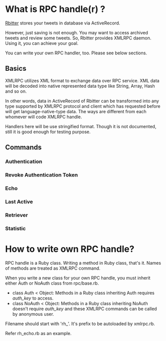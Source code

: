 # What is RPC handle(r) ? #
[Rbitter](https://github.com/nidev/rbitter) stores your tweets in database via ActiveRecord.

However, just saving is not enough. You may want to access archived tweets and review some tweets. So, Rbitter provides XMLRPC daemon. Using it, you can achieve your goal.

You can write your own RPC handler, too. Please see below sections.

## Basics

XMLRPC utilizes XML format to exchange data over RPC service. XML data will be decoded into native represented data type like String, Array, Hash and so on.

In other words, data in ActiveRecord of Rbitter can be transformed into any type supported by XMLRPC protocol and client which has requested before will get language-native-type data. The ways are different from each whomever will code XMLRPC handle.

Handlers here will be use stringified format. Though it is not documented, still it is good enough for testing purpose.

## Commands ##
### Authentication ###
### Revoke Authentication Token ###
### Echo ###
### Last Active ###
### Retriever ###
### Statistic ###
# How to write own RPC handle? #
RPC handle is a Ruby class. Writing a method in Ruby class, that's it. Names of methods are treated as XMLRPC command.

When you write a new class for your own RPC handle, you must inherit either Auth or NoAuth class from rpc/base.rb.

* class Auth < Object: Methods in a Ruby class inheriting Auth requires *auth_key* to access.
* class NoAuth < Object: Methods in a Ruby class inheriting NoAuth doesn't require *auth_key* and these XMLRPC commands can be called by anonymous user.

Filename should start with 'rh_'. It's prefix to be autoloaded by xmlrpc.rb.

Refer rh_echo.rb as an example.
